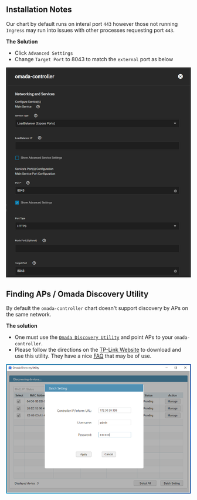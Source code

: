 ## Installation Notes

Our chart by default runs on interal port `443` however those not running `Ingress` may run into issues with other processes requesting port `443`.

**The Solution**

- Click `Advanced Settings`
- Change `Target Port` to 8043 to match the `external` port as below

![Omada-HTTPS-8043](img/Omada-HTTPS-8043.png)

## Finding APs / Omada Discovery Utility

By default the `omada-controller` chart doesn't support discovery by APs on the same network.

**The solution**

- One must use the [`Omada Discovery Utility`](https://www.tp-link.com/us/support/download/omada-software-controller/#Omada_Discovery_Utility) and point APs to your `omada-controller`.
- Please follow the directions on the [TP-Link Website](https://www.tp-link.com/us/support/download/omada-software-controller/#Omada_Discovery_Utility) to download and use this utility. They have a nice [FAQ](https://www.tp-link.com/ca/support/faq/3087/) that may be of use.

![Omada-Discovery-Utility](img/Omada-Discovery-Utility.png)
